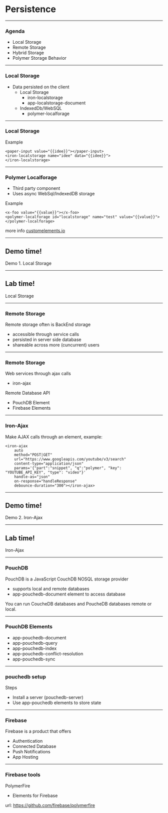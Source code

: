 # Persistence

---
### Agenda
* Local Storage
* Remote Storage
* Hybrid Storage
* Polymer Storage Behavior

---
### Local Storage
* Data persisted on the client
    *  Local Storage
        * iron-localstorage
        * app-localstorage-document
    *  IndexedDb/WebSQL
        * polymer-localforage

---
### Local Storage
Example
```
<paper-input value="{{idee}}"></paper-input>
<iron-localstorage name="idee" data="{{idee}}">
</iron-localstorage>
```

---
### Polymer Localforage
* Third party component 
* Uses async WebSql/IndexedDB storage

Example
```
<x-foo value="{{value}}"></x-foo>
<polymer-localforage id="localstorage" name="test" value="{{value}}"></polymer-localforage>
```
more info
<a href="https://customelements.io/addyosmani/polymer-localforage/">customelements.io</a>

--- 
<!-- .slide: data-background="url('images/demo.jpg')" --> 
<!-- .slide: class="lab" -->
## Demo time!
Demo 1. Local Storage

---
<!-- .slide: data-background="url('images/lab2.jpg')" --> 
<!-- .slide: class="lab" -->
## Lab time!
Local Storage

---
### Remote Storage
Remote storage often is BackEnd storage
* accessible through service calls
* persisted in server side database
* shareable across more (cuncurrent) users

---
### Remote Storage
Web services through ajax calls
* iron-ajax

Remote Database API
* PouchDB Element
* Firebase Elements

---
### Iron-Ajax
Make AJAX calls through an element, example:
```
<iron-ajax
    auto
    method="POST|GET"
    url="https://www.googleapis.com/youtube/v3/search"
    content-type="application/json"
    params='{"part":"snippet", "q":"polymer", "key": "YOUTUBE_API_KEY", "type": "video"}'
    handle-as="json"
    on-response="handleResponse"
    debounce-duration="300"></iron-ajax>
```

--- 
<!-- .slide: data-background="url('images/demo.jpg')" --> 
<!-- .slide: class="lab" -->
## Demo time!
Demo 2. Iron-Ajax

---
<!-- .slide: data-background="url('images/lab2.jpg')" --> 
<!-- .slide: class="lab" -->
## Lab time!
Iron-Ajax

---
### PouchDB
PouchDB is a JavaScript CouchDB NOSQL storage provider
* supports local and remote databases
* app-pouchedb-document element to access database

You can run CoucheDB databases and PoucheDB databases remote or local.

---
### PouchDB Elements
* app-pouchedb-document
* app-pouchedb-query
* app-pouchedb-index 
* app-pouchedb-conflict-resolution
* app-pouchedb-sync

---
### pouchedb setup
Steps
* Install a server (pouchedb-server)
* Use app-pouchedb elements to store state

---
### Firebase
Firebase is a product that offers
* Authentication
* Connected Database
* Push Notifications
* App Hosting

---
### Firebase tools 
PolymerFire
* Elements for Firebase

url: https://github.com/firebase/polymerfire

